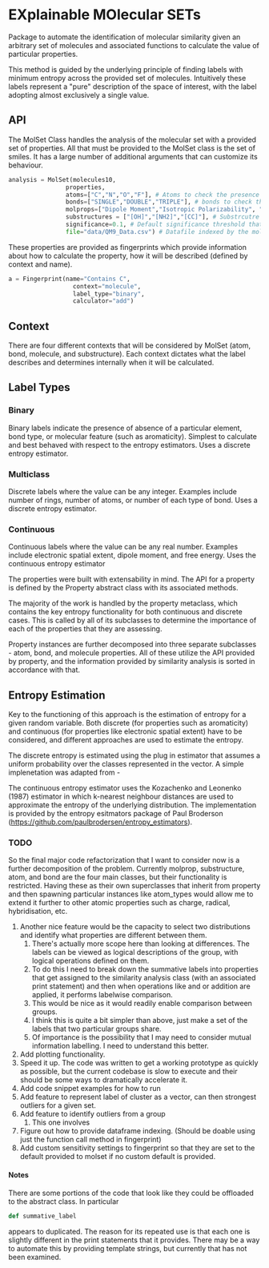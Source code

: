 # EXplainable MOlecular SETs

Package to automate the identification of molecular similarity given an arbitrary set
of molecules and associated functions to calculate the value of particular properties.

This method is guided by the underlying principle of finding labels with minimum entropy
across the provided set of molecules. Intuitively these labels represent a "pure" description
of the space of interest, with the label adopting almost exclusively a single value.

## API
The MolSet Class handles the analysis of the molecular set with a provided set of properties. All that must be provided to the MolSet class is the set of smiles. It has a large number of additional arguments that can customize its behaviour.

```python
analysis = MolSet(molecules10,
                properties,
                atoms=["C","N","O","F"], # Atoms to check the presence of
                bonds=["SINGLE","DOUBLE","TRIPLE"], # bonds to check the presence of
                molprops=["Dipole Moment","Isotropic Polarizability", "Electronic Spatial Extent", "Rotational Constant A"], # Dataframe labels to check the entropy of
                substructures = ["[OH]","[NH2]","[CC]"], # Substrcutre to check the presence of
                significance=0.1, # Default significance threshold that must be met.
                file="data/QM9_Data.csv") # Datafile indexed by the molprops method
```

These properties are provided as fingerprints which provide information about how to calculate the property, how it  will be described (defined by context and name).

```python
a = Fingerprint(name="Contains C",
                  context="molecule",
                  label_type="binary",
                  calculator="add")
```

## Context
There are four different contexts that will be considered by MolSet (atom, bond, molecule, and substructure). Each context dictates what the label describes and determines internally when it will be calculated.

## Label Types
### Binary
Binary labels indicate the presence of absence of a particular element, bond type, or molecular feature (such as aromaticity). Simplest to calculate and best behaved with respect to the entropy estimators. Uses a discrete entropy estimator.

### Multiclass
Discrete labels where the value can be any integer. Examples include number of rings, number of atoms, or number of each type of bond. Uses a discrete entropy estimator.

### Continuous
Continuous labels where the value can be any real number. Examples include electronic spatial extent, dipole moment, and free energy. Uses the continuous entropy estimator

The properties were built with extensability in mind. The API for a property is
defined by the Property abstract class with its associated methods.

The majority of the work is handled by the property metaclass, which contains the key entropy functionality
for both continuous and discrete cases. This is called by all of its subclasses to determine the importance
of each of the properties that they are assessing.

Property instances are further decomposed into three separate subclasses - atom, bond, and molecule
properties. All of these utilize the API provided by property, and the information provided
by similarity analysis is sorted in accordance with that.

## Entropy Estimation
Key to the functioning of this approach is the estimation of entropy for a given random variable. Both discrete (for properties such as aromaticity) and continuous (for properties like electronic spatial extent) have to be considered, and different approaches are used to estimate the entropy.

The discrete entropy is estimated using the plug in estimator that assumes a uniform probability over the classes represented in the vector. A simple implenetation was adapted from -

The continuous entropy estimator uses the Kozachenko and Leonenko (1987) estimator in which k-nearest neighbour distances are used to approximate the entropy of the underlying distribution. The implementation is provided by the entropy esitmators package of Paul Broderson (https://github.com/paulbrodersen/entropy_estimators).

### TODO
So the final major code refactorization that I want to consider now is a further decomposition of the problem.
Currently molprop, substructure, atom, and bond are the four main classes, but their functionality is restricted. Having these as their own superclasses that inherit from property and then spawning particular instances like atom_types would allow me to extend it further to other atomic properties such as charge, radical, hybridisation, etc.

1. Another nice feature would be the capacity to select two distributions and identify what properties are different between them.
   1. There's actually more scope here than looking at differences. The labels can be viewed as logical descriptions of the group, with logical operations defined on them.
   2. To do this I need to break down the summative labels into properties that get assigned to the similarity analysis class (with an associated print statement) and then when operations like and or addition are applied, it performs labelwise comparison.
   3. This would be nice as it would readily enable comparison between groups.
   4. I think this is quite a bit simpler than above, just make a set of the labels that two particular groups share.
   5. Of importance is the possibility that I may need to consider mutual information labelling. I need to understand this better.
2. Add plotting functionality.
3. Speed it up. The code was written to get a working prototype as quickly as possible, but the current codebase is slow to execute and their should be some ways to dramatically accelerate it.
4. Add code snippet examples for how to run
5. Add feature to represent label of cluster as a vector, can then strongest outliers for a given set.
6. Add feature to identify outliers from a group
   1. This one involves
7. Figure out how to provide dataframe indexing. (Should be doable using just the function call method in fingerprint)
8. Add custom sensitivity settings to fingerprint so that they are set to the default provided to molset if no custom default is provided.


#### Notes
There are some portions of the code that look like they could be offloaded to the abstract class. In particular
```python
def summative_label
```
appears to duplicated. The reason for its repeated use is that each one is slightly different in the print statements that it provides. There may be a way to automate this by providing template strings, but currently that has not been examined.
